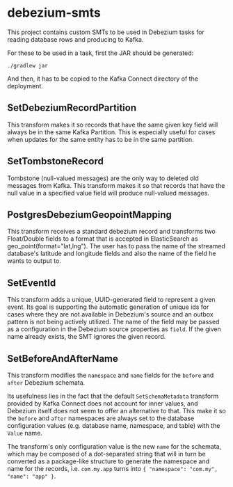 # debezium-smts

This project contains custom SMTs to be used in Debezium tasks for reading
database rows and producing to Kafka.

For these to be used in a task, first the JAR should be generated:

```
./gradlew jar
```

And then, it has to be copied to the Kafka Connect directory of the deployment.

##  SetDebeziumRecordPartition

This transform makes it so records that have the same given key field will
always be in the same Kafka Partition. This is especially useful for cases
when updates for the same entity has to be in the same partition.

## SetTombstoneRecord

Tombstone (null-valued messages) are the only way to deleted old messages from
Kafka. This transform makes it so that records that have the null value in a
specified value field will produce null-valued messages.

## PostgresDebeziumGeopointMapping

This transform receives a standard debezium record and transforms two Float/Double fields to
a format that is accepted in ElasticSearch as geo_point(format="lat,lng").
The user has to pass the name of the streamed database's latitude and longitude fields and
also the name of the field he wants to output to.

## SetEventId

This transform adds a unique, UUID-generated field to represent a given event.
Its goal is supporting the automatic generation of unique ids for cases where they are not available in Debezium's source
and an outbox pattern is not being actively utilized. The name of the field may be passed as a configuration
in the Debezium source properties as `field`. If the given name already exists, the SMT ignores the given record.

## SetBeforeAndAfterName

This transform modifies the `namespace` and `name` fields for the `before` and `after` Debezium schemata.

Its usefulness lies in the fact that the default `SetSchemaMetadata` transform provided by Kafka Connect
does not account for inner values, and Debezium itself does not seem to offer an alternative to that.
This make it so the `before` and `after` namespaces are always set to the database configuration values
(e.g. database name, namespace, and table) with the `Value` name.

The transform's only configuration value is the new `name` for the schemata, which may be composed of a
dot-separated string that will in turn be converted as a package-like structure to generate the namespace and name for the records,
i.e. `com.my.app` turns into `{ "namespace": "com.my", "name": "app" }`.